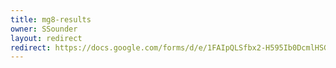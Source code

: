 ```yaml
---
title: mg8-results
owner: SSounder
layout: redirect
redirect: https://docs.google.com/forms/d/e/1FAIpQLSfbx2-H595Ib0DcmlHSG-kwAe-4JF5Wf25qIbqYKnTQSiGppg/viewform
---
```

